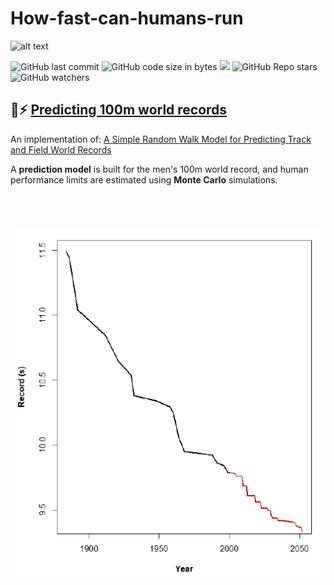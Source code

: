 # How-fast-can-humans-run

![alt text](https://zigapskraba.files.wordpress.com/2016/08/24141_celebutopia-usain_bolt-men6s_100-meter_final_during_beijing_2008_olympics-13_122_460lo.jpg)

![GitHub last commit](https://img.shields.io/github/last-commit/aritzLizoain/How-fast-can-humans-run)
![GitHub code size in bytes](https://img.shields.io/github/languages/code-size/aritzLizoain/How-fast-can-humans-run)
[![](https://tokei.rs/b1/github/aritzLizoain/How-fast-can-humans-run?category=lines)](https://github.com/aritzLizoain/How-fast-can-humans-run) 
![GitHub Repo stars](https://img.shields.io/github/stars/aritzLizoain/How-fast-can-humans-run?style=social)
![GitHub watchers](https://img.shields.io/github/watchers/aritzLizoain/How-fast-can-humans-run?style=social)

## :runner::zap: [Predicting 100m world records](https://github.com/aritzLizoain/How-fast-can-humans-run/blob/main/Presentation.pdf)

An implementation of: [A Simple Random Walk Model for Predicting Track and
Field World Records](https://www.degruyter.com/document/doi/10.2202/1559-0410.1067/html)

A **prediction model** is built for the men's 100m world record, and human performance limits are estimated using **Monte Carlo** simulations.

<pre>
<img src="https://github.com/aritzLizoain/How-fast-can-humans-run/blob/main/Images/Simulation.gif"/>           <img src="https://github.com/aritzLizoain/How-fast-can-humans-run/blob/main/Images/Prediction.png"/> 
</pre>
